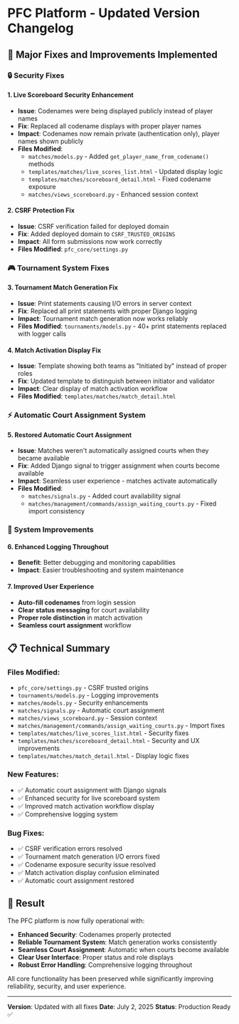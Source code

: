 # PFC Platform - Updated Version Changelog

## 🚀 **Major Fixes and Improvements Implemented**

### 🔒 **Security Fixes**

#### **1. Live Scoreboard Security Enhancement**
- **Issue**: Codenames were being displayed publicly instead of player names
- **Fix**: Replaced all codename displays with proper player names
- **Impact**: Codenames now remain private (authentication only), player names shown publicly
- **Files Modified**: 
  - `matches/models.py` - Added `get_player_name_from_codename()` methods
  - `templates/matches/live_scores_list.html` - Updated display logic
  - `templates/matches/scoreboard_detail.html` - Fixed codename exposure
  - `matches/views_scoreboard.py` - Enhanced session context

#### **2. CSRF Protection Fix**
- **Issue**: CSRF verification failed for deployed domain
- **Fix**: Added deployed domain to `CSRF_TRUSTED_ORIGINS`
- **Impact**: All form submissions now work correctly
- **Files Modified**: `pfc_core/settings.py`

### 🎮 **Tournament System Fixes**

#### **3. Tournament Match Generation Fix**
- **Issue**: Print statements causing I/O errors in server context
- **Fix**: Replaced all print statements with proper Django logging
- **Impact**: Tournament match generation now works reliably
- **Files Modified**: `tournaments/models.py` - 40+ print statements replaced with logger calls

#### **4. Match Activation Display Fix**
- **Issue**: Template showing both teams as "Initiated by" instead of proper roles
- **Fix**: Updated template to distinguish between initiator and validator
- **Impact**: Clear display of match activation workflow
- **Files Modified**: `templates/matches/match_detail.html`

### ⚡ **Automatic Court Assignment System**

#### **5. Restored Automatic Court Assignment**
- **Issue**: Matches weren't automatically assigned courts when they became available
- **Fix**: Added Django signal to trigger assignment when courts become available
- **Impact**: Seamless user experience - matches activate automatically
- **Files Modified**: 
  - `matches/signals.py` - Added court availability signal
  - `matches/management/commands/assign_waiting_courts.py` - Fixed import consistency

### 🎯 **System Improvements**

#### **6. Enhanced Logging Throughout**
- **Benefit**: Better debugging and monitoring capabilities
- **Impact**: Easier troubleshooting and system maintenance

#### **7. Improved User Experience**
- **Auto-fill codenames** from login session
- **Clear status messaging** for court availability
- **Proper role distinction** in match activation
- **Seamless court assignment** workflow

## 📋 **Technical Summary**

### **Files Modified:**
- `pfc_core/settings.py` - CSRF trusted origins
- `tournaments/models.py` - Logging improvements
- `matches/models.py` - Security enhancements
- `matches/signals.py` - Automatic court assignment
- `matches/views_scoreboard.py` - Session context
- `matches/management/commands/assign_waiting_courts.py` - Import fixes
- `templates/matches/live_scores_list.html` - Security fixes
- `templates/matches/scoreboard_detail.html` - Security and UX improvements
- `templates/matches/match_detail.html` - Display logic fixes

### **New Features:**
- ✅ Automatic court assignment with Django signals
- ✅ Enhanced security for live scoreboard system
- ✅ Improved match activation workflow display
- ✅ Comprehensive logging system

### **Bug Fixes:**
- ✅ CSRF verification errors resolved
- ✅ Tournament match generation I/O errors fixed
- ✅ Codename exposure security issue resolved
- ✅ Match activation display confusion eliminated
- ✅ Automatic court assignment restored

## 🎉 **Result**

The PFC platform is now fully operational with:
- **Enhanced Security**: Codenames properly protected
- **Reliable Tournament System**: Match generation works consistently
- **Seamless Court Assignment**: Automatic when courts become available
- **Clear User Interface**: Proper status and role displays
- **Robust Error Handling**: Comprehensive logging throughout

All core functionality has been preserved while significantly improving reliability, security, and user experience.

---
**Version**: Updated with all fixes
**Date**: July 2, 2025
**Status**: Production Ready ✅


